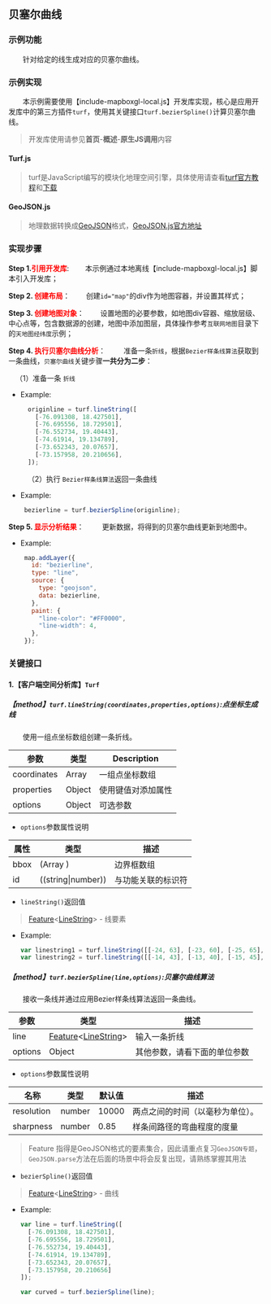 ## 贝塞尔曲线

### 示例功能

&ensp;&ensp;&ensp;&ensp;针对给定的线生成对应的贝塞尔曲线。

### 示例实现

&ensp;&ensp;&ensp;&ensp;本示例需要使用【include-mapboxgl-local.js】开发库实现，核心是应用开发库中的第三方插件`turf`，使用其关键接口`turf.bezierSpline()`计算贝塞尔曲线。

> 开发库使用请参见**首页**-**概述**-**原生JS调用**内容

#### Turf.js

> turf是JavaScript编写的模块化地理空间引擎，具体使用请查看<a target="_blank" href="http://turfjs.org/">turf官方教程</a>和<a target="_blank" href="https://github.com/Turfjs/turf">下载</a>

#### GeoJSON.js

> 地理数据转换成<a target="_blank" href="http://geojson.org/">GeoJSON</a>格式，<a target="_blank"  href="https://github.com/caseycesari/GeoJSON.js">GeoJSON.js官方地址</a>

### 实现步骤

**Step 1.<font color=red>引用开发库</font>**:
&ensp;&ensp;&ensp;&ensp;本示例通过本地离线【include-mapboxgl-local.js】脚本引入开发库；

**Step 2. <font color=red>创建布局</font>**：
 &ensp;&ensp;&ensp;&ensp;创建`id="map"`的div作为地图容器，并设置其样式；

**Step 3. <font color=red>创建地图对象</font>**：
 &ensp;&ensp;&ensp;&ensp;设置地图的必要参数，如地图div容器、缩放层级、中心点等，包含数据源的创建，地图中添加图层，具体操作参考`互联网地图`目录下的`天地图经纬度`示例；

**Step 4. <font color=red>执行贝塞尔曲线分析</font>**：
 &ensp;&ensp;&ensp;&ensp; 准备一条`折线`，根据`Bezier样条线算法`获取到一条曲线，`贝塞尔曲线`关键步骤**一共分为二步**：

 &ensp;&ensp;（1）准备一条 `折线`

* Example:
  ```javascript
    originline = turf.lineString([
      [-76.091308, 18.427501],
      [-76.695556, 18.729501],
      [-76.552734, 19.40443],
      [-74.61914, 19.134789],
      [-73.652343, 20.07657],
      [-73.157958, 20.210656],
    ]);
  ```

  &ensp;&ensp;（2）执行 `Bezier样条线算法`返回一条曲线

* Example:
   ```javascript
    bezierline = turf.bezierSpline(originline);
   ```

**Step 5. <font color=red>显示分析结果</font>**：
 &ensp;&ensp;&ensp;&ensp; 更新数据，将得到的贝塞尔曲线更新到地图中。

* Example:
   ```javascript
    map.addLayer({
      id: "bezierline",
      type: "line",
      source: {
        type: "geojson",
        data: bezierline,
      },
      paint: {
        "line-color": "#FF0000",
        "line-width": 4,
      },
    });
   ```

### 关键接口

#### 1.【客户端空间分析库】`Turf`

##### 【method】`turf.lineString(coordinates,properties,options)`:点坐标生成线

 &ensp;&ensp;&ensp;&ensp;使用一组点坐标数组创建一条折线。

| 参数        | 类型   | Description        |
| ---------- | ----- | ----------------- |
| coordinates | Array  | 一组点坐标数组     |
| properties  | Object | 使用键值对添加属性 |
| options     | Object | 可选参数           |

* `options`参数属性说明

| 属性 | 类型               | 描述               |
| --- | ----------------- | ----------------- |
| bbox | (Array )           | 边界框数组         |
| id   | ((string\|number)) | 与功能关联的标识符 |

* `lineString()`返回值

> <a target="_blank" href="https://tools.ietf.org/html/rfc7946#section-3.2">Feature</a><<a target="_blank" href="https://tools.ietf.org/html/rfc7946#section-3.1.4">LineString</a>> - 线要素

* Example:
  ```javascript
  var linestring1 = turf.lineString([[-24, 63], [-23, 60], [-25, 65], [-20, 69]], {name: 'line 1'});
  var linestring2 = turf.lineString([[-14, 43], [-13, 40], [-15, 45], [-10, 49]], {name: 'line 2'});
  ```

##### 【method】`turf.bezierSpline(line,options)`:贝塞尔曲线算法

 &ensp;&ensp;&ensp;&ensp;接收一条线并通过应用Bezier样条线算法返回一条曲线。

|参数	|类型	|描述|
|---|---|---|
|line	|<a target="_blank" href="https://tools.ietf.org/html/rfc7946#section-3.2">Feature</a><<a target="_blank" href="https://tools.ietf.org/html/rfc7946#section-3.1.4">LineString</a>>|输入一条折线|
|options	|Object| 其他参数，请看下面的单位参数|

* `options`参数属性说明

|名称	|类型	|默认值|	描述|
|---|---|---|----|
| resolution | number | 10000  | 两点之间的时间（以毫秒为单位）。 |
| sharpness  | number | 0.85   | 样条间路径的弯曲程度的度量       |

> Feature <LineString>指得是GeoJSON格式的要素集合，因此请重点复习`GeoJSON专题`，`GeoJSON.parse`方法在后面的场景中将会反复出现，请熟练掌握其用法

* `bezierSpline()`返回值

>   <a target="_blank" href="https://tools.ietf.org/html/rfc7946#section-3.2">Feature</a><<a target="_blank" href="https://tools.ietf.org/html/rfc7946#section-3.1.4">LineString</a>> - 曲线

* Example:
  ```javascript
  var line = turf.lineString([
    [-76.091308, 18.427501],
    [-76.695556, 18.729501],
    [-76.552734, 19.40443],
    [-74.61914, 19.134789],
    [-73.652343, 20.07657],
    [-73.157958, 20.210656]
  ]);

  var curved = turf.bezierSpline(line);
  ```
